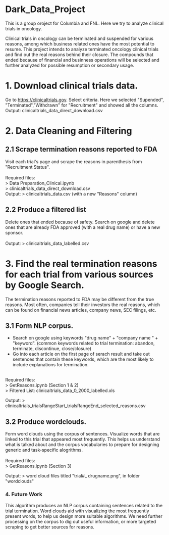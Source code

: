 # Dark_Data_Project
This is a group oroject for Columbia and FNL. Here we try to analyze clinical trials in oncology. 

Clinical trials in oncology can be terminated and suspended for various reasons, among which business related ones have the most potential to resume. This project intends to analyze terminated oncology cilnical trials and find out the real reasons behind their closure. The compounds that ended because of financial and businness operations will be selected and further analyzed for possible resumption or secondary usage. 

# 1. Download clinical trials data. 
Go to https://clinicaltrials.gov. Select criteria. Here we selected "Supended", "Terminated","Withdrawn" for "Recruitment" and showed all the columns. 
Output: clinicaltrials_data_direct_download.csv

# 2. Data Cleaning and Filtering 
## 2.1 Scrape termination reasons reported to FDA
Visit each trial's page and scrape the reasons in parenthesis from "Recruitment Status". <br /><br />
Required files:<br />
	> Data Preparation_Clinical.ipynb <br />
	> clinicaltrials_data_direct_download.csv <br />
Output: 
	> clinicaltrials_data.csv (with a new "Reasons" column) <br />

## 2.2 Produce a filtered list
Delete ones that ended because of safety. Search on google and delete ones that are already FDA approved (with a real drug name) or have a new sponsor. <br /><br />
Output: 
	> clinicaltrials_data_labelled.csv 

# 3. Find the real termination reasons for each trial from various sources by Google Search. 
The termination reasons reported to FDA may be different from the true reasons. Most often, companies tell their investors the real reasons, which can be found on financial news articles, company news, SEC filings, etc. 
## 3.1 Form NLP corpus. 
* Search on google using keywords "drug name" + "company name " + "keyword". (common keywords related to trial termination: abandon, terminate, discontinue, close/closure) <br />
* Go into each article on the first page of serach result and take out sentences that contain these keywords, which are the most likely to include explanations for termination. <br /><br />

Required files: <br />
	> GetReasons.ipynb (Section 1 & 2) <br />
	> Filtered List: clinicaltrials_data_0_2000_labelled.xls <br />

Output: 
	> clinicaltrials_trialsRangeStart_trialsRangeEnd_selected_reasons.csv <br />

## 3.2 Produce wordclouds. 
Form word clouds using the corpus of sentences. Visualize words that are linked to this trial that appeared most frequently. This helps us understand what is talked about and the corpus vocabularies to prepare for designing generic and task-specific alogrithms. <br /><br />
Required files: <br />
	> GetReasons.ipynb (Section 3) <br />

Output: 
	> word cloud files titled "trial#_ drugname.png", in folder "wordclouds" 

### 4. Future Work
This algorithm produces an NLP corpus containing sentences related to the trial termination. Word clouds aid with visualizing the most frequently present words, to help us design more suitable algorithms. We need further processing on the corpus to dig out useful information, or more targeted scraping to get better sources for reasons. 
